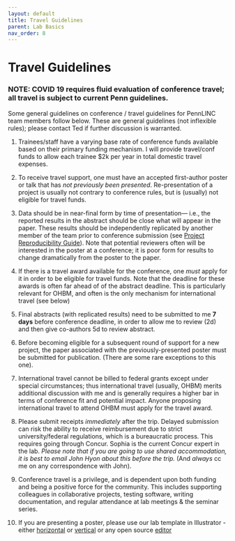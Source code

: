 ```yaml
---
layout: default
title: Travel Guidelines
parent: Lab Basics
nav_order: 8
---
```



# Travel Guidelines

### NOTE: COVID 19 requires fluid evaluation of conference travel; all travel is subject to current Penn guidelines.

Some general guidelines on conference / travel guidelines for PennLINC team members follow below.   These are general guidelines (not inflexible rules); please contact Ted if further discussion is warranted.   

1.  Trainees/staff have a varying base rate of conference funds available based on their primary funding mechanism.  I will provide travel/conf funds  to allow each trainee $2k per year in total domestic travel expenses. 

2.  To receive travel support, one must have an accepted first-author poster or talk that has _not previously been presented_.  Re-presentation of a project is usually not contrary to conference rules, but is (usually) not eligible for travel funds. 

3.  Data should be in near-final form by time of presentation— i.e., the reported results in the abstract should be close what will appear in the paper.   These results should be independently replicated by another member of the team prior to conference submission (see [Project Reproducibility Guide](https://github.com/PennBBL/labhome/wiki/Project-Reproducibility-Guide)).  Note that potential reviewers often will be interested in the poster at a conference; it is poor form for results to change dramatically from the poster to the paper.

4.  If there is a travel award available for the conference, one _must_ apply for it in order to be eligible for travel funds.   Note that the deadline for these awards is often far ahead of of the abstract deadline. This is particularly relevant for OHBM, and often is the only mechanism for international travel (see below)

5.  Final abstracts (with replicated results) need to be submitted to me **7 days** before conference deadline, in order to allow me to review (2d) and then give co-authors 5d to review abstract.

6.  Before becoming eligible for a subsequent round of support for a new project, the paper associated with the previously-presented poster must be submitted for publication.  (There are some rare exceptions to this one).

7.  International travel cannot be billed to federal grants except under special circumstances; thus international travel (usually, OHBM) merits additional discussion with me and is generally requires a higher bar in terms of conference fit and potential impact.  Anyone proposing international travel to attend OHBM must apply for the travel award.

8.  Please submit receipts _immediately_ after the trip. Delayed submission can risk the ability to receive reimbursement due to strict university/federal regulations, which is a bureaucratic process.  This requires going through Concur.  Sophia is the current Concur expert in the lab.  _Please note that if you are going to use shared accommodation, it is best to email John Hyon about this before the trip._  (And *always* cc me on any correspondence with John).

10. Conference travel is a privilege, and is dependent upon both funding and being a positive force for the community. This includes supporting colleagues in collaborative projects, testing software, writing documentation, and regular attendance at lab meetings & the seminar series.   

11. If you are presenting a poster, please use our lab template in Illustrator - either [horizontal](https://github.com/PennLINC/PennLINC.github.io/raw/main/docs/LabHome/poster.ai) or [vertical](https://github.com/PennLINC/PennLINC.github.io/raw/main/docs/LabHome/poster_vertical.ai) or any open source [editor](https://github.com/PennLINC/PennLINC.github.io/raw/main/docs/LabHome/poster.svg)
